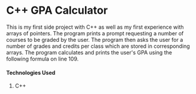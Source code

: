 # C++ GPA Calculator

This is my first side project with C++ as well as my first experience with arrays of pointers. The 
program prints a prompt requesting a number of courses to be graded by the user. The program 
then asks the user for a number of grades and credits per class which are stored in corresponding 
arrays. The program calculates and prints the user's GPA using the following formula on line 109.

#### Technologies Used
1. C++
